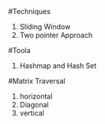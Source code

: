 #Techniques
1. Sliding Window
2. Two pointer Approach

#Toola
1. Hashmap and Hash Set

#Matrix Traversal
1. horizontal
2. Diagonal
3. vertical